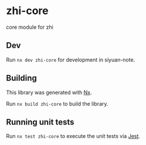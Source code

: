# zhi-core

core module for zhi

## Dev

Run `nx dev zhi-core` for development in siyuan-note.

## Building

This library was generated with [Nx](https://nx.dev).

Run `nx build zhi-core` to build the library.

## Running unit tests

Run `nx test zhi-core` to execute the unit tests via [Jest](https://jestjs.io).
